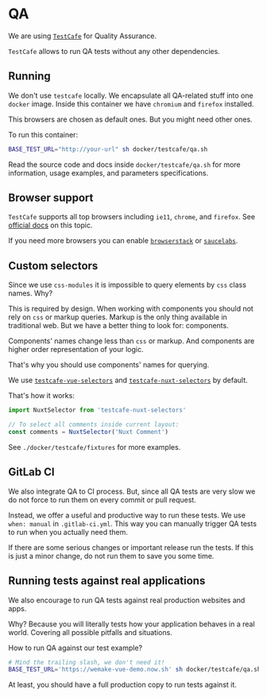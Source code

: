 # QA

We are using [`TestCafe`](https://github.com/DevExpress/testcafe) 
for Quality Assurance.

`TestCafe` allows to run QA tests without any other dependencies.

## Running

We don't use `testcafe` locally.
We encapsulate all QA-related stuff into one `docker` image.
Inside this container we have `chromium` and `firefox` installed.

This browsers are chosen as default ones. But you might need other ones.

To run this container:

```bash
BASE_TEST_URL="http://your-url" sh docker/testcafe/qa.sh
```

Read the source code and docs inside 
`docker/testcafe/qa.sh` for more information, 
usage examples, and parameters specifications.

## Browser support

`TestCafe` supports all top browsers including `ie11`, `chrome`, and `firefox`.
See [official docs][browser-support-docs] on this topic.

If you need more browsers you can enable 
[`browserstack`][browserstack] or [`saucelabs`][saucelabs].

## Custom selectors

Since we use `css-modules` it is impossible to query elements by `css` class 
names. Why?

This is required by design. When working with components you should not rely
on `css` or markup queries. 
Markup is the only thing available in traditional web. 
But we have a better thing to look for: components.

Components' names change less than `css` or markup.
And components are higher order representation of your logic.

That's why you should use components' names for querying.

We use [`testcafe-vue-selectors`](https://github.com/DevExpress/testcafe-vue-selectors) 
and [`testcafe-nuxt-selectors`](https://github.com/kartojal/testcafe-nuxt-selectors)
by default.

That's how it works:

```js
import NuxtSelector from 'testcafe-nuxt-selectors'

// To select all comments inside current layout:
const comments = NuxtSelector('Nuxt Comment')
```

See `./docker/testcafe/fixtures` for more examples.

## GitLab CI

We also integrate QA to CI process.
But, since all QA tests are very slow we do not force to run them on every
commit or pull request.

Instead, we offer a useful and productive way to run these tests.
We use `when: manual` in `.gitlab-ci.yml`. This way you can manually trigger 
QA tests to run when you actually need them.

If there are some serious changes or important release run the tests.
If this is just a minor change, do not run them to save you some time.

## Running tests against real applications

We also encourage to run QA tests against real production websites and apps.

Why?
Because you will literally tests how your application behaves in a real world.
Covering all possible pitfalls and situations.

How to run QA against our test example?

```bash
# Mind the trailing slash, we don't need it!
BASE_TEST_URL='https://wemake-vue-demo.now.sh' sh docker/testcafe/qa.sh
```

At least, you should have a full production copy to run tests against it.

[browser-support-docs]: http://devexpress.github.io/testcafe/documentation/using-testcafe/common-concepts/browsers/browser-support.html
[docker-support-docs]: http://devexpress.github.io/testcafe/documentation/using-testcafe/installing-testcafe.html#using-testcafe-docker-image
[browserstack]: https://github.com/DevExpress/testcafe-browser-provider-browserstack
[saucelabs]: https://github.com/DevExpress/testcafe-browser-provider-saucelabs

